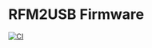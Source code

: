 # RFM2USB Firmware
[![CI](https://github.com/vondraussen/rfm2usb/actions/workflows/main.yml/badge.svg?branch=master)](https://github.com/vondraussen/rfm2usb/actions/workflows/main.yml)
